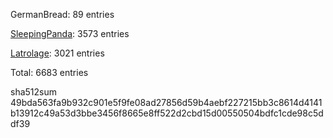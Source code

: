 GermanBread: 89 entries

[SleepingPanda](https://github.com/SleepingPanda): 3573 entries

[Latrolage](https://github.com/Latrolage): 3021 entries

Total: 6683 entries

sha512sum 49bda563fa9b932c901e5f9fe08ad27856d59b4aebf227215bb3c8614d4141b13912c49a53d3bbe3456f8665e8ff522d2cbd15d00550504bdfc1cde98c5ddf39